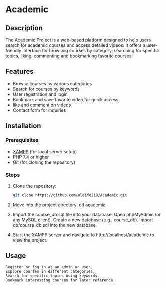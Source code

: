 # Academic

## Description
The Academic Project is a web-based platform designed to help users search for academic courses and access detailed videos. It offers a user-friendly interface for browsing courses by category, searching for specific topics, liking, commenting and bookmarking favorite courses.

## Features
- Browse courses by various categories
- Search for courses by keywords
- User registration and login
- Bookmark and save favorite video for quick access
- like and comment on videos
- Contact form for inquiries

## Installation

### Prerequisites
- [XAMPP](https://www.apachefriends.org/index.html) (for local server setup)
- PHP 7.4 or higher
- Git (for cloning the repository)

### Steps
1. Clone the repository:
   ```bash
   git clone https://github.com/olaife219/Academic.git

2. Move into the project directory:
    cd academic

3. Import the course_db.sql file into your database:
    Open phpMyAdmin (or any MySQL client).
    Create a new database (e.g., course_db).
    Import db/course_db.sql into the new database.

4. Start the XAMPP server and navigate to http://localhost/academic to view the project.

## Usage
    Register or log in as an admin or user.
    Explore courses in different categories.
    Search for specific topics using keywords.
    Bookmark interesting courses for later reference.